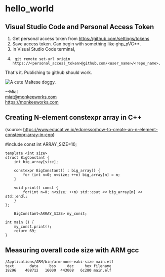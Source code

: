 # hello_world

## Visual Studio Code and Personal Access Token

1. Get personal access token from https://github.com/settings/tokens
2. Save access token. Can begin with something like ghp_pVC**.
3. In Visual Studio Code terminal,
4.      git remote set-url origin https://<personal_access_token>@github.com/<user_name>/<repo_name>.git
  
That's it. Publishing to github should work.


![A cute Maltese doggy.](https://user-images.githubusercontent.com/4535333/157773087-5f8aadc5-9f10-4ca0-a423-b0bd30f73b3a.jpeg)

--Miat  
miat@monkeeworks.com  
https://monkeeworks.com

## Creating N-element constexpr array in C++

(source: https://www.educative.io/edpresso/how-to-create-an-n-element-constexpr-array-in-cpp)

#include <iostream>
const int ARRAY_SIZE=10;

    template <int size>
    struct BigConstant {
        int big_array[size];

        constexpr BigConstant() : big_array() {
            for (int n=0; n<size; ++n) big_array[n] = n;
        }

        void print() const {
            for(int n=0; n<size; ++n) std::cout << big_array[n] << std::endl;
        }
    };

        BigConstant<ARRAY_SIZE> my_const;

    int main () {
        my_const.print();
        return 69;
    }

## Measuring overall code size with ARM gcc
  
    /Applications/ARM/bin/arm-none-eabi-size main.elf
    text	   data	    bss	    dec	    hex	filename
    18296	 408712	  16000	 443008	  6c280	main.elf

